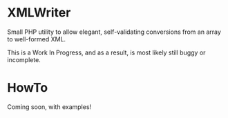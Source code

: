 XMLWriter
=========

Small PHP utility to allow elegant, self-validating conversions from an array to well-formed XML.

This is a Work In Progress, and as a result, is most likely still buggy or incomplete.




HowTo
=====

Coming soon, with examples!